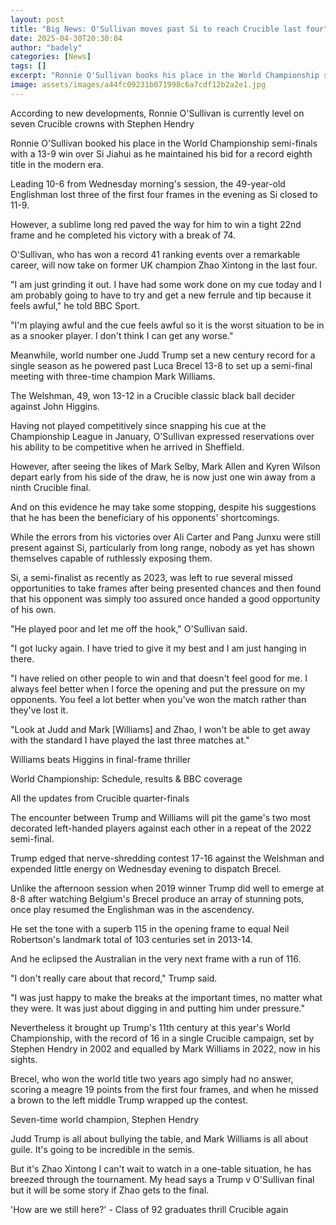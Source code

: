 ```yaml
---
layout: post
title: "Big News: O'Sullivan moves past Si to reach Crucible last four"
date: 2025-04-30T20:30:04
author: "badely"
categories: [News]
tags: []
excerpt: "Ronnie O'Sullivan books his place in the World Championship semi-finals with a 13-9 win over Si Jiahui as he maintains his bid for record eighth title"
image: assets/images/a44fc09231b071998c6a7cdf12b2a2e1.jpg
---
```


According to new developments, Ronnie O'Sullivan is currently level on seven Crucible crowns with Stephen Hendry

Ronnie O'Sullivan booked his place in the World Championship semi-finals with a 13-9 win over Si Jiahui as he maintained his bid for a record eighth title in the modern era.

Leading 10-6 from Wednesday morning's session, the 49-year-old Englishman lost three of the first four frames in the evening as Si closed to 11-9.

However, a sublime long red paved the way for him to win a tight 22nd frame and he completed his victory with a break of 74.

O'Sullivan, who has won a record 41 ranking events over a remarkable career, will now take on former UK champion Zhao Xintong in the last four.

"I am just grinding it out. I have had some work done on my cue today and I am probably going to have to try and get a new ferrule and tip because it feels awful," he told BBC Sport. 

"I'm playing awful and the cue feels awful so it is the worst situation to be in as a snooker player. I don't think I can get any worse."

Meanwhile, world number one Judd Trump set a new century record for a single season as he powered past Luca Brecel 13-8 to set up a semi-final meeting with three-time champion Mark Williams.

The Welshman, 49,  won 13-12 in a Crucible classic black ball decider against John Higgins.

Having not played competitively since snapping his cue at the Championship League in January, O'Sullivan expressed reservations over his ability to be competitive when he arrived in Sheffield.

However, after seeing the likes of Mark Selby, Mark Allen and Kyren Wilson depart early from his side of the draw, he is now just one win away from a ninth Crucible final.

And on this evidence he may take some stopping, despite his suggestions that he has been the beneficiary of his opponents' shortcomings.

While the errors from his victories over Ali Carter and Pang Junxu were still present against Si, particularly from long range, nobody as yet has shown themselves capable of ruthlessly exposing them.

Si, a semi-finalist as recently as 2023, was left to rue several missed opportunities to take frames after being presented chances and then found that his opponent was simply too assured once handed a good opportunity of his own.

"He played poor and let me off the hook," O'Sullivan said.  

"I got lucky again. I have tried to give it my best and I am just hanging in there.  

"I have relied on other people to win and that doesn't feel good for me. I always feel better when I force the opening and put the pressure on my opponents. You feel a lot better when you've won the match rather than they've lost it.

"Look at Judd and Mark [Williams] and Zhao, I won't be able to get away with the standard I have played the last three matches at." 

Williams beats Higgins in final-frame thriller

World Championship: Schedule, results & BBC coverage

All the updates from Crucible quarter-finals

The encounter between Trump and Williams will pit the game's two most decorated left-handed players against each other in a repeat of the 2022 semi-final.

Trump edged that nerve-shredding contest 17-16 against the Welshman and expended little energy on Wednesday evening to dispatch Brecel. 

Unlike the afternoon session when 2019 winner Trump did well to emerge at 8-8 after watching Belgium's Brecel produce an array of stunning pots, once play resumed the Englishman was in the ascendency.

He set the tone with a superb 115 in the opening frame to equal Neil Robertson's landmark total of 103 centuries set in 2013-14. 

And he eclipsed the Australian in the very next frame with a run of 116.

"I don't really care about that record," Trump said.

"I was just happy to make the breaks at the important times, no matter what they were. It was just about digging in and putting him under pressure."

Nevertheless it brought up Trump's 11th century at this year's World Championship, with the record of 16 in a single Crucible campaign, set by Stephen Hendry in 2002 and equalled by Mark Williams in 2022, now in his sights.

Brecel, who won the world title two years ago simply had no answer, scoring a meagre 19 points from the first four frames, and when he missed a brown to the left middle Trump wrapped up the contest.

Seven-time world champion, Stephen Hendry

Judd Trump is all about bullying the table, and Mark Williams is all about guile. It's going to be incredible in the semis.

But it's Zhao Xintong I can't wait to watch in a one-table situation, he has breezed through the tournament. My head says a Trump v O'Sullivan final but it will be some story if Zhao gets to the final.

'How are we still here?' - Class of 92 graduates thrill Crucible again

